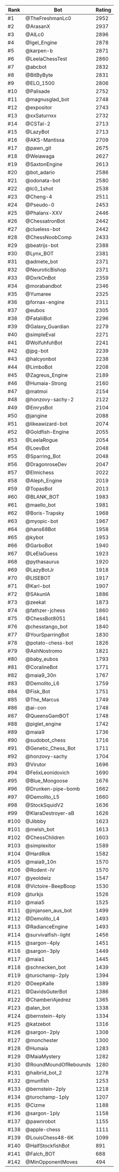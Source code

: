 Rank|Bot|Rating
---|---|---
#1|@TheFreshmanLc0|2952
#2|@ArasanX|2937
#3|@AILc0|2896
#4|@Igel_Engine|2878
#5|@karpen-b|2871
#6|@LeelaChessTest|2860
#7|@abcbot|2832
#8|@BitByByte|2831
#9|@ELO_1500|2806
#10|@Palisade|2752
#11|@magnusglad_bot|2748
#12|@expositor|2743
#13|@xxSaturnxx|2732
#14|@CSTal-2|2713
#15|@LazyBot|2713
#16|@AKS-Mantissa|2709
#17|@pawn_git|2675
#18|@Weiawaga|2627
#19|@SaxtonEngine|2613
#20|@bot_adario|2586
#21|@odonata-bot|2580
#22|@lc0_1shot|2538
#23|@Cheng-4|2511
#24|@Pseudo-0|2453
#25|@Phalanx-XXV|2446
#26|@ChessatronBot|2442
#27|@clueless-bot|2442
#28|@ChessNoobComp|2433
#29|@beatrijs-bot|2388
#30|@Lynx_BOT|2381
#31|@admete_bot|2371
#32|@NeuroticBishop|2371
#33|@DxrkOnBot|2359
#34|@morabandbot|2346
#35|@Yumaree|2325
#36|@fornax-engine|2311
#37|@eubos|2305
#38|@FataliiBot|2296
#39|@Galaxy_Guardian|2279
#40|@simpleEval|2271
#41|@WolfuhfuhBot|2241
#42|@jpg-bot|2239
#43|@halcyonbot|2238
#44|@LimboBot|2208
#45|@Zagreus_Engine|2189
#46|@Humaia-Strong|2160
#47|@matmoi|2154
#48|@honzovy-sachy-2|2122
#49|@EmrysBot|2104
#50|@jangine|2088
#51|@likeawizard-bot|2074
#52|@Goldfish-Engine|2055
#53|@LeelaRogue|2054
#54|@LoevBot|2048
#55|@Sparring_Bot|2048
#56|@DragonroseDev|2047
#57|@Elmichess|2022
#58|@Aleph_Engine|2019
#59|@TopasBot|2013
#60|@BLANK_BOT|1983
#61|@maello_bot|1981
#62|@Boris-Trapsky|1968
#63|@myopic-bot|1967
#64|@hans68Bot|1958
#65|@kybot|1953
#66|@GarboBot|1940
#67|@LeElaGuess|1923
#68|@pythasaurus|1920
#69|@LazyBotJr|1918
#70|@LISEBOT|1917
#71|@Karl-bot|1907
#72|@SAkunIA|1886
#73|@zeekat|1873
#74|@fathzer-jchess|1860
#75|@ChessBot8051|1841
#76|@chesstango_bot|1840
#77|@YourSparringBot|1830
#78|@potato-chess-bot|1826
#79|@AshNostromo|1821
#80|@baby_eubos|1793
#81|@CoralineBot|1771
#82|@maia9_30n|1767
#83|@Demolito_L6|1759
#84|@Fisk_Bot|1751
#85|@The_Marcus|1749
#86|@ai-con|1748
#87|@QueensGamBOT|1748
#88|@piglet_engine|1742
#89|@maia9|1736
#90|@sudobot_chess|1716
#91|@Genetic_Chess_Bot|1711
#92|@honzovy-sachy|1704
#93|@Virutor|1696
#94|@FelixLeonidovich|1690
#95|@Blue_Mongoose|1676
#96|@Drunken-pipe-bomb|1662
#97|@Demolito_L5|1660
#98|@StockSquidV2|1636
#99|@KlaraDestroyer-aB|1626
#100|@Jibbby|1623
#101|@melsh_bot|1613
#102|@ChessChildren|1603
#103|@simplexitor|1589
#104|@HardRok|1582
#105|@maia9_10n|1570
#106|@Rodent-IV|1570
#107|@yeoldwiz|1547
#108|@Victoire-BeepBoop|1530
#109|@turkjs|1526
#110|@maia5|1525
#111|@jmjansen_aus_bot|1499
#112|@Demolito_L4|1493
#113|@RadianceEngine|1493
#114|@survivalfish-light|1456
#115|@sargon-4ply|1451
#116|@sargon-3ply|1449
#117|@maia1|1445
#118|@schnecken_bot|1439
#119|@turochamp-2ply|1394
#120|@DeepKalle|1389
#121|@DavidsGuterBot|1386
#122|@ChamberiAjedrez|1365
#123|@alan_bot|1338
#124|@bernstein-4ply|1334
#125|@katzebot|1316
#126|@sargon-2ply|1308
#127|@monchester|1300
#128|@Humaia|1283
#129|@MaiaMystery|1282
#130|@RoundMoundOfRebounds|1280
#131|@haibrid_bot_2|1278
#132|@munfish|1253
#133|@bernstein-2ply|1218
#134|@turochamp-1ply|1207
#135|@Cizme|1188
#136|@sargon-1ply|1158
#137|@pawnrobot|1155
#138|@apple-chess|1111
#139|@LouisChess48-6K|1099
#140|@HalfStockfishBot|891
#141|@Falch_BOT|688
#142|@MinOpponentMoves|494
